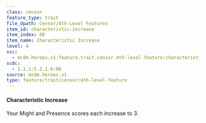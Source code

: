 ```yaml
---
class: censor
feature_type: trait
file_dpath: Censor/4th-Level Features
item_id: characteristic-increase
item_index: 08
item_name: Characteristic Increase
level: 4
scc:
  - mcdm.heroes.v1:feature.trait.censor.4th-level-feature:characteristic-increase
scdc:
  - 1.1.1:5.2.1.6:08
source: mcdm.heroes.v1
type: feature/trait/censor/4th-level-feature
---
```


#### Characteristic Increase

Your Might and Presence scores each increase to 3.
